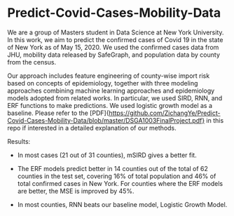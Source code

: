 # Predict-Covid-Cases-Mobility-Data

We are a group of Masters student in Data Science at New York University. In this work, we aim to predict the confirmed cases of Covid 19 in the state of New York as of May 15, 2020. We used the confirmed cases data from JHU, mobility data released by SafeGraph, and population data by county from the census.

Our approach includes feature engineering of county-wise import risk based on concepts of epidemiology, together with three modeling approaches combining machine learning approaches and epidemiology models adopted from related works. In particular, we used SIRD, RNN, and ERF functions to make predictions. We used logistic growth model as a baseline. Please refer to the [PDF]{https://github.com/ZichangYe/Predict-Covid-Cases-Mobility-Data/blob/master/DSGA1003FinalProject.pdf} in this repo if interested in a detailed explanation of our methods.

Results:
* In most cases (21 out of 31 counties), mSIRD gives a better fit.

* The ERF models predict better in 14 counties out of the total of 62 counties in the test set, covering 16\% of total population and 46\% of total confirmed cases in New York. For counties where the ERF models are better, the MSE is improved by 45\%.

* In most counties, RNN beats our baseline model, Logistic Growth Model. 
